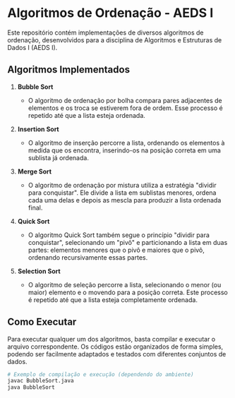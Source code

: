 # Algoritmos de Ordenação - AEDS I

Este repositório contém implementações de diversos algoritmos de ordenação, desenvolvidos para a disciplina de Algoritmos e Estruturas de Dados I (AEDS I).

## Algoritmos Implementados

1. **Bubble Sort**
   - O algoritmo de ordenação por bolha compara pares adjacentes de elementos e os troca se estiverem fora de ordem. Esse processo é repetido até que a lista esteja ordenada.

2. **Insertion Sort**
   - O algoritmo de inserção percorre a lista, ordenando os elementos à medida que os encontra, inserindo-os na posição correta em uma sublista já ordenada.

3. **Merge Sort**
   - O algoritmo de ordenação por mistura utiliza a estratégia "dividir para conquistar". Ele divide a lista em sublistas menores, ordena cada uma delas e depois as mescla para produzir a lista ordenada final.

4. **Quick Sort**
   - O algoritmo Quick Sort também segue o princípio "dividir para conquistar", selecionando um "pivô" e particionando a lista em duas partes: elementos menores que o pivô e maiores que o pivô, ordenando recursivamente essas partes.

5. **Selection Sort**
   - O algoritmo de seleção percorre a lista, selecionando o menor (ou maior) elemento e o movendo para a posição correta. Este processo é repetido até que a lista esteja completamente ordenada.

## Como Executar

Para executar qualquer um dos algoritmos, basta compilar e executar o arquivo correspondente. Os códigos estão organizados de forma simples, podendo ser facilmente adaptados e testados com diferentes conjuntos de dados.

```bash
# Exemplo de compilação e execução (dependendo do ambiente)
javac BubbleSort.java
java BubbleSort
